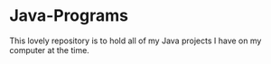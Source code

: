 # Java-Programs

This lovely repository is to hold all of my Java projects I have on my computer at the time.

